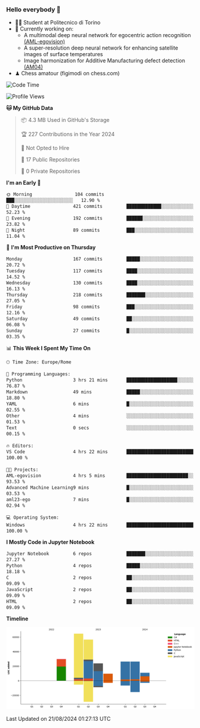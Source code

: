 ### Hello everybody 👋
- 🧑‍🎓 Student at Politecnico di Torino
- 🤖 Currently working on:
  - A multimodal deep neural network for egocentric action recognition [(AML-egovision)](https://github.com/figimodi/AML-egovision)
  - A super-resolution deep neural network for enhancing satellite images of surface temperatures
  - Image harmonization for Additive Manufacturing defect detection [(AM04)](https://github.com/figimodi/AM04)
- ♟ Chess amatour (figimodi on chess.com)

<!--
[![Figimodi's GitHub stats](https://github-readme-stats.vercel.app/api?username=figimodi&rank_icon=github&show_icons=true&include_all_commits=true)](https://github.com/figimodi/github-readme-stats)

![Top Langs](https://github-readme-stats.vercel.app/api/top-langs/?username=figimodi&layout=compact&)

[![Figimodi's WakaTime stats](https://github-readme-stats.vercel.app/api/wakatime?username=figimodi)](https://github.com/figimodi/github-readme-stats)
-->

<!--START_SECTION:waka-->
![Code Time](http://img.shields.io/badge/Code%20Time-278%20hrs%2031%20mins-blue)

![Profile Views](http://img.shields.io/badge/Profile%20Views-0-blue)

**🐱 My GitHub Data** 

> 📦 4.3 MB Used in GitHub's Storage 
 > 
> 🏆 227 Contributions in the Year 2024
 > 
> 🚫 Not Opted to Hire
 > 
> 📜 17 Public Repositories 
 > 
> 🔑 0 Private Repositories 
 > 
**I'm an Early 🐤** 

```text
🌞 Morning                104 commits         ███░░░░░░░░░░░░░░░░░░░░░░   12.90 % 
🌆 Daytime                421 commits         █████████████░░░░░░░░░░░░   52.23 % 
🌃 Evening                192 commits         ██████░░░░░░░░░░░░░░░░░░░   23.82 % 
🌙 Night                  89 commits          ███░░░░░░░░░░░░░░░░░░░░░░   11.04 % 
```
📅 **I'm Most Productive on Thursday** 

```text
Monday                   167 commits         █████░░░░░░░░░░░░░░░░░░░░   20.72 % 
Tuesday                  117 commits         ████░░░░░░░░░░░░░░░░░░░░░   14.52 % 
Wednesday                130 commits         ████░░░░░░░░░░░░░░░░░░░░░   16.13 % 
Thursday                 218 commits         ███████░░░░░░░░░░░░░░░░░░   27.05 % 
Friday                   98 commits          ███░░░░░░░░░░░░░░░░░░░░░░   12.16 % 
Saturday                 49 commits          ██░░░░░░░░░░░░░░░░░░░░░░░   06.08 % 
Sunday                   27 commits          █░░░░░░░░░░░░░░░░░░░░░░░░   03.35 % 
```


📊 **This Week I Spent My Time On** 

```text
🕑︎ Time Zone: Europe/Rome

💬 Programming Languages: 
Python                   3 hrs 21 mins       ███████████████████░░░░░░   76.87 % 
Markdown                 49 mins             █████░░░░░░░░░░░░░░░░░░░░   18.80 % 
YAML                     6 mins              █░░░░░░░░░░░░░░░░░░░░░░░░   02.55 % 
Other                    4 mins              ░░░░░░░░░░░░░░░░░░░░░░░░░   01.53 % 
Text                     0 secs              ░░░░░░░░░░░░░░░░░░░░░░░░░   00.15 % 

🔥 Editors: 
VS Code                  4 hrs 22 mins       █████████████████████████   100.00 % 

🐱‍💻 Projects: 
AML-egovision            4 hrs 5 mins        ███████████████████████░░   93.53 % 
Advanced Machine Learning9 mins              █░░░░░░░░░░░░░░░░░░░░░░░░   03.53 % 
aml23-ego                7 mins              █░░░░░░░░░░░░░░░░░░░░░░░░   02.94 % 

💻 Operating System: 
Windows                  4 hrs 22 mins       █████████████████████████   100.00 % 
```

**I Mostly Code in Jupyter Notebook** 

```text
Jupyter Notebook         6 repos             ███████░░░░░░░░░░░░░░░░░░   27.27 % 
Python                   4 repos             █████░░░░░░░░░░░░░░░░░░░░   18.18 % 
C                        2 repos             ██░░░░░░░░░░░░░░░░░░░░░░░   09.09 % 
JavaScript               2 repos             ██░░░░░░░░░░░░░░░░░░░░░░░   09.09 % 
HTML                     2 repos             ██░░░░░░░░░░░░░░░░░░░░░░░   09.09 % 
```



**Timeline**

![Lines of Code chart](https://raw.githubusercontent.com/figimodi/figimodi/main/assets/bar_graph.png)


 Last Updated on 21/08/2024 01:27:13 UTC
<!--END_SECTION:waka-->

<!--
**figimodi/figimodi** is a ✨ _special_ ✨ repository because its `README.md` (this file) appears on your GitHub profile.

Here are some ideas to get you started:

- 🔭 I’m currently working on ...
- 🌱 I’m currently learning ...
- 👯 I’m looking to collaborate on ...
- 🤔 I’m looking for help with ...
- 💬 Ask me about ...
- 📫 How to reach me: ...
- 😄 Pronouns: ...
- ⚡ Fun fact: ...
-->
